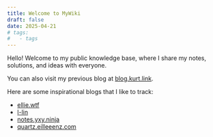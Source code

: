 ```yaml
---
title: Welcome to MyWiki
draft: false
date: 2025-04-21
# tags:
#   - tags
---
```


Hello! Welcome to my public knowledge base, where I share my notes, solutions, and ideas with everyone.

You can also visit my previous blog at [blog.kurt.link](https://blog.kurt.link/).

Here are some inspirational blogs that I like to track:

- [ellie.wtf](https://ellie.wtf/)
- [l-lin](https://l-lin.github.io/)
- [notes.yxy.ninja](https://notes.yxy.ninja/)
- [quartz.eilleeenz.com](https://quartz.eilleeenz.com/)
